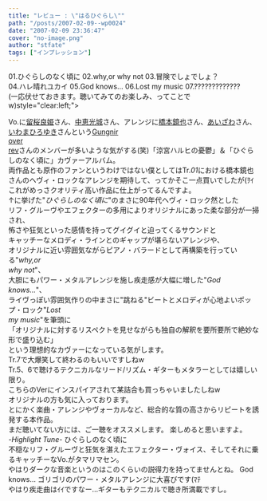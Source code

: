 ```yaml
---
title: "レビュー : \"はるひぐらし\""
path: "/posts/2007-02-09--wp0024"
date: "2007-02-09 23:36:47"
cover: "no-image.png"
author: "stfate"
tags: ["インプレッション"]
---
```


<style type="text/css">
<!--
p {white-space: pre-wrap};
-->
</style>

01.ひぐらしのなく頃に
02.why,or why not
03.冒険でしょでしょ？
04.ハレ晴れユカイ
05.God knows...
06.Lost my music
07.?????????????
(一応伏せておきます。聴いてみてのお楽しみ、ってことでw)style="clear:left;">

<!--more-->
Vo.に<a href="http://ryouki.net/" target="_blank">留桜良姫</a>さん、<a href="http://shule-aroon.sakura.ne.jp/" target="_blank">中恵光城</a>さん、アレンジに<a href="http://www.tea-room.ne.jp/~mind/kyoya/" target="_blank">橋本鏡也</a>さん、<a href="http://8lemo.lala.cc/" target="_blank">あいざわ</a>さん、<a href="http://7.pro.tok2.com/~nijiden/kaion/" target="_blank">いわまひろゆき</a>さんという<a href="http://www.gungni.com/" target="_blank">Gungnir over rev</a>さんのメンバーが多いような気がする(笑)「涼宮ハルヒの憂鬱」＆「ひぐらしのなく頃に」カヴァーアルバム。
両作品とも原作のファンというわけではない僕としてはTr.<em>01</em>における橋本鏡也さんのヘヴィ・ロックなアレンジを期待して、ってかそこ一点買いでしたが(ｦｲ
これがめっさクオリティ高い作品に仕上がってるんですよ。
↑に挙げた"<em>ひぐらしのなく頃に</em>"のまさに90年代ヘヴィ・ロック然とした
リフ・グルーヴやエフェクターの多用によりオリジナルにあった柔な部分が一掃され、
怖さや狂気といった感情を持ってグイグイと迫ってくるサウンドと
キャッチーなメロディ・ラインとのギャップが堪らないアレンジや、
オリジナルに近い雰囲気ながらピアノ・バラードとして再構築を行っている"<em>why,or why not</em>"、
大胆にもパワー・メタルアレンジを施し疾走感が大幅に増した"<em>God knows...</em>"、
ライヴっぽい雰囲気作りの中まさに"跳ねる"ビートとメロディが心地よいポップ・ロック"<em>Lost my music</em>"を筆頭に
「オリジナルに対するリスペクトを見せながらも独自の解釈を要所要所で絶妙な形で盛り込む」
という理想的なカヴァーになっている気がします。
Tr.7で大爆笑して終わるのもいいですしねw
Tr.5、6で聴けるテクニカルなリード/リズム・ギターもメタラーとしては嬉しい限り。
こちらのVerにインスパイアされて某詰合も買っちゃいましたしねw
オリジナルの方も気に入っております。
とにかく楽曲・アレンジやヴォーカルなど、総合的な質の高さからリピートを誘発する本作品。
まだ聴いてない方には、ご一聴をオススメします。
楽しめると思いますよ。
<em>-Highlight Tune-</em>
ひぐらしのなく頃に
不穏なリフ・グルーヴと狂気を湛えたエフェクター・ヴォイス、そしてそれに乗るキャッチーなVo.がタマリマセン。
やはりダークな音楽というのはこのくらいの説得力を持ってませんとね。
God knows...
ゴリゴリのパワー・メタルアレンジに大喜びです(ﾏﾃ
やはり疾走曲はｲｲですなー…ギターもテクニカルで聴き所満載ですし。
